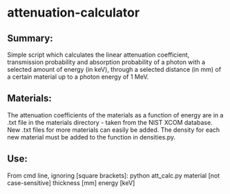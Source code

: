 # attenuation-calculator

## Summary:
Simple script which calculates the linear attenuation coefficient, transmission probability and absorption probability of a photon with a selected amount of energy (in keV), through a selected distance (in mm) of a certain material up to a photon energy of 1 MeV.


## Materials:
The attenuation coefficients of the materials as a function of energy are in a .txt file in the materials directory - taken from the NIST XCOM database. New .txt files for more materials can easily be added.
The density for each new material must be added to the function in densities.py.


## Use:
From cmd line, ignoring [square brackets]:
python att_calc.py material [not case-sensitive] thickness [mm] energy [keV]
